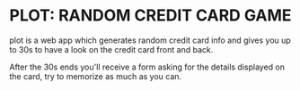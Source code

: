# PLOT: RANDOM CREDIT CARD GAME

plot is a web app which generates random credit card info and gives you up to 30s to have a look on the credit card front and back.

After the 30s ends you'll receive a form asking for the details displayed on the card, try to memorize as much as you can.
